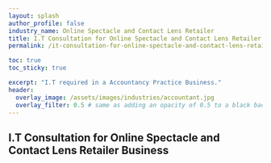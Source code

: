 ```yaml
---
layout: splash 
author_profile: false 
industry_name: Online Spectacle and Contact Lens Retailer
title: I.T Consultation for Online Spectacle and Contact Lens Retailer Business
permalink: /it-consultation-for-online-spectacle-and-contact-lens-retailer-business

toc: true
toc_sticky: true

excerpt: "I.T required in a Accountancy Practice Business."
header:
  overlay_image: /assets/images/industries/accountant.jpg
  overlay_filter: 0.5 # same as adding an opacity of 0.5 to a black background
---
```


## I.T Consultation for Online Spectacle and Contact Lens Retailer Business